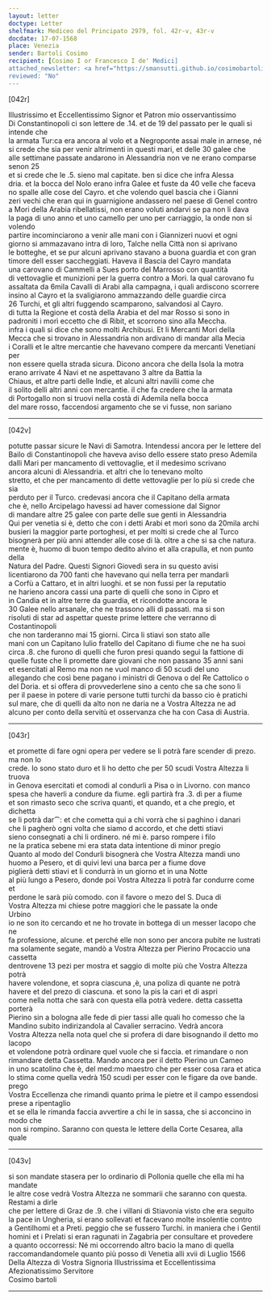 ```yaml
---
layout: letter
doctype: Letter
shelfmark: Mediceo del Principato 2979, fol. 42r-v, 43r-v
docdate: 17-07-1568
place: Venezia
sender: Bartoli Cosimo
recipient: [Cosimo I or Francesco I de' Medici]
attached_newsletter: <a href="https://smansutti.github.io/cosimobartoli/texts/3080_089/">3080_089</a>
reviewed: "No"
---
```


[042r]  
  
  
Illustrissimo et Eccellentissimo Signor et Patron mio osservantissimo  
Di Constantinopoli ci son lettere de .14. et de 19 del passato per le quali si intende che  
la armata Tur:ca era ancora al volo et a Negroponte assai male in arnese, né  
si crede che sia per venir altrimenti in questi mari, et delle 30 galee che  
alle settimane passate andarono in Alessandria non ve ne erano comparse senon 25  
et si crede che le .5. sieno mal capitate. ben si dice che infra Alessa  
dria. et la bocca del Nolo erano infra Galee et fuste da 40 velle che faceva  
no spalle alle cose del Cayro. et che volendo quel bascia che i Gianni  
zeri vechi che eran qui in guarnigione andassero nel paese di Genel contro  
a Mori della Arabia ribellatissi, non erano voluti andarvi se pa non li dava  
la paga di uno anno et uno camello per uno per carriaggio, la onde non si volendo  
partire incominciarono a venir alle mani con i Giannizeri nuovi et ogni  
giorno si ammazavano intra di loro, Talche nella Città non si aprivano  
le botteghe, et se pur alcuni aprivano stavano a buona guardia et con gran  
timore dell esser saccheggiati. Haveva il Bascia del Cayro mandata  
una carovano di Cammelli a Sues porto del Marrosso con quantità  
di vettovaglie et munizioni per la guerra contro a Mori. la qual carovano fu  
assaltata da 6mila Cavalli di Arabi alla campagna, i quali ardiscono scorrere  
insino al Cayro et la svaligiarono ammazzando delle guardie circa  
26 Turchi, et gli altri fuggendo scamparono, salvandosi al Cayro.  
di tutta la Regione et costà della Arabia et del mar Rosso si sono in  
padroniti i morì eccetto che di Ribit, et scorrono sino alla Meccha.  
infra i quali si dice che sono molti Archibusi. Et li Mercanti Mori della  
Mecca che si trovano in Alessandria non ardivano di mandar alla Mecia  
i Coralli et le altre mercantie che havevano compere da mercanti Venetiani per  
non essere quella strada sicura. Dicono ancora che della Isola la motra  
erano arrivate 4 Navi et ne aspettavano 3 altre da Battia la  
Chiaus, et altre parti delle Indie, et alcuni altri navilii come che  
il solito delli altri anni con mercantie. il che fa credere che la armata  
di Portogallo non si truovi nella costà di Ademila nella bocca  
del mare rosso, faccendosi argamento che se vi fusse, non sariano  
  
---  

[042v]  
  
  
potutte passar sicure le Navi di Samotra. Intendessi ancora per le lettere del  
Bailo di Constantinopoli che haveva aviso dello essere stato preso Ademila  
dalli Mari per mancamento di vettovaglie, et il medesimo scrivano  
ancora alcuni di Alessandria. et altri che lo tenevano molto  
stretto, et che per mancamento di dette vettovaglie per lo più si crede che sia  
perduto per il Turco. credevasi ancora che il Capitano della armata  
che è, nello Arcipelago havessi ad haver comessione dal Signor  
di mandare altre 25 galee con parte delle sue genti in Alessandria  
Qui per venetia si è, detto che con i detti Arabi et morì sono da 20mila archi  
busieri la maggior parte portoghesi, et per molti si crede che al Turco  
bisognerà per più anni attender alle cose di là. oltre a che si sa che natura.  
mente è, huomo di buon tempo dedito alvino et alla crapulla, et non punto della  
Natura del Padre. Questi Signori Giovedì sera in su questo avisi  
licentiarono da 700 fanti che havevano qui nella terra per mandarli  
a Corfù a Cattaro, et in altri luoghi. et se non fussi per la reputatio  
ne harieno ancora cassi una parte di quelli che sono in Cipro et  
in Candia et in altre terre da guardia, et ricondotte ancora le  
30 Galee nello arsanale, che ne trassono alli dì passati. ma si son  
risoluti di star ad aspettar queste prime lettere che verranno di Costantinopoli  
che non tarderanno mai 15 giorni. Circa li stiavi son stato alle  
mani con un Capitano Iulio fratello del Capitano di fiume che ne ha suoi  
circa .8. che furono di quelli che furon presi quando seguì la fattione di  
quelle fuste che li promette dare giovani che non passano 35 anni sani  
et esercitati al Remo ma non ne vuol manco di 50 scudi del uno  
allegando che così bene pagano i ministri di Genova o del Re Cattolico o  
del Doria. et si offera di provvederlene sino a cento che sa che sono li  
per il paese in potere di varie persone tutti turchi da basso cio è pratichi  
sul mare, che di quelli da alto non ne daria ne a Vostra Altezza ne ad  
alcuno per conto della servitù et osservanza che ha con Casa di Austria.  
  
---  

[043r]  
  
  
et promette di fare ogni opera per vedere se li potrà fare scender di prezo. ma non lo  
crede. Io sono stato duro et li ho detto che per 50 scudi Vostra Altezza li truova  
in Genova esercitati et comodi al condurli a Pisa o in Livorno. con manco  
spesa che haverli a condure da fiume. egli partirà fra .3. dì per a fiume  
et son rimasto seco che scriva quanti, et quando, et a che pregio, et dichetta  
se li potrà dar⁀: et che cometta qui a chi vorrà che si paghino i danari  
che li pagherò ogni volta che siamo d accordo, et che detti stiavi  
sieno consegnati a chi li ordinero. né mi è. parso rompere i filo  
ne la pratica sebene mi era stata data intentione di minor pregio  
Quanto al modo del Condurli bisognerà che Vostra Altezza mandi uno  
huomo a Pesero, et di quivi levi una barca per a fiume dove  
piglierà detti stiavi et li condurrà in un giorno et in una Notte  
al più lungo a Pesero, donde poi Vostra Altezza li potrà far condurre come et  
perdone le sarà più comodo. con il favore o mezo del S. Duca di  
Vostra Altezza mi chiese potre maggiori che le passate la onde  
Urbino  
io ne son ito cercando et ne ho trovate in bottega di un messer Iacopo che ne  
fa professione, alcune. et perché elle non sono per ancora pubite ne lustrati  
ma solamente segate, mandò a Vostra Altezza per Pierino Procaccio una cassetta  
dentrovene 13 pezi per mostra et saggio di molte più che Vostra Altezza potrà  
havere volendone, et sopra ciascuna ,è, una poliza di quante ne potrà  
havere et del prezo di ciascuna. et sono la pis la cari et di aspri  
come nella notta che sarà con questa ella potrà vedere. detta cassetta porterà  
Pierino sin a bologna alle fede di pier tassi alle quali ho comesso che la  
Mandino subito indirizandola al Cavalier serracino. Vedrà ancora  
Vostra Altezza nella nota quel che si profera di dare bisognando il detto mo Iacopo  
et volendone potrà ordinare quel vuole che si faccia. et rimandare o non  
rimandare detta Cassetta. Mando ancora per il detto Pierino un Cameo  
in uno scatolino che è, del med:mo maestro che per esser cosa rara et atica  
lo stima come quella vedrà 150 scudi per esser con le figare da ove bande. prego  
Vostra Eccellenza che rimandi quanto prima le pietre et il campo essendosi prese a ripentaglio  
et se ella le rimanda faccia avvertire a chi le in sassa, che si acconcino in modo che  
non si rompino. Saranno con questa le lettere della Corte Cesarea, alla quale  
  
---  

[043v]  
  
  
si son mandate stasera per lo ordinario di Pollonia quelle che ella mi ha mandate  
le altre cose vedrà Vostra Altezza ne sommarii che saranno con questa. Restami a dirle  
che per lettere di Graz de .9. che i villani di Stiavonia visto che era seguito  
la pace in Ungheria, si erano sollevati et facevano molte insolentie contro  
a Gentilhomi et a Preti. peggio che se fussero Turchi. in maniera che i Gentil  
homini et i Prelati si eran ragunati in Zagabria per consultare et provedere  
a quanto occorressi: Né mi occorrendo altro bacio la mano di quella  
raccomandandomele quanto più posso di Venetia alli xvii di Luglio 1566  
Della Altezza di Vostra Signoria Illustrissima et Eccellentissima  
Afezionatissimo Servitore  
Cosimo bartoli  
  
---  

